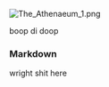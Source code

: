 ![The_Athenaeum_1.png]({{site.baseurl}}/The_Athenaeum_1.png)


boop di doop

### Markdown

wright shit here
